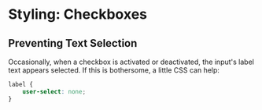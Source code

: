 # Styling: Checkboxes

## Preventing Text Selection

Occasionally, when a checkbox is activated or deactivated, the input's label text appears selected. If this is bothersome, a little CSS can help:

```css
label {
    user-select: none;
}
```
